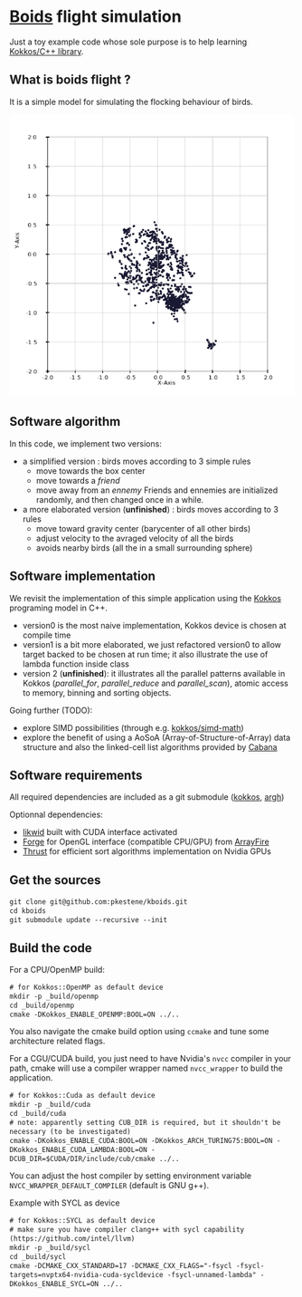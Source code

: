 # [Boids](https://en.wikipedia.org/wiki/Boids) flight simulation

Just a toy example code whose sole purpose is to help learning [Kokkos/C++ library](https://github.com/kokkos/kokkos).

## What is boids flight ?

It is a simple model for simulating the flocking behaviour of birds.

![boids_512x512](https://github.com/pkestene/kboids/blob/master/boids_flight.gif)

## Software algorithm

In this code, we implement two versions:
- a simplified version : birds moves according to 3 simple rules
  * move towards the box center
  * move towards a _friend_
  * move away from an _ennemy_
  Friends and ennemies are initialized randomly, and then changed once in a while.
- a more elaborated version (**unfinished**) : birds moves according to 3 rules
  * move toward gravity center (barycenter of all other birds)
  * adjust velocity to the avraged velocity of all the birds
  * avoids nearby birds (all the in a small surrounding sphere)

## Software implementation

We revisit the implementation of this simple application using the [Kokkos](https://github.com/kokkos/kokkos) programing model in C++.

- version0 is the most naive implementation, Kokkos device is chosen at compile time
- version1 is a bit more elaborated, we just refactored version0 to allow target backed to be chosen at run time; it also illustrate the use of lambda function inside class
- version 2 (**unfinished**): it illustrates all the parallel patterns available in Kokkos (_parallel_for_, _parallel_reduce_ and _parallel_scan_), atomic access to memory, binning and sorting objects.

Going further (TODO):
- explore SIMD possibilities (through e.g. [kokkos/simd-math](https://github.com/kokkos/simd-math))
- explore the benefit of using a AoSoA (Array-of-Structure-of-Array) data structure and also the linked-cell list algorithms provided by [Cabana](https://github.com/ECP-copa/Cabana)

## Software requirements

All required dependencies are included as a git submodule ([kokkos](https://github.com/kokkos/kokkos), [argh](https://github.com/adishavit/argh))

Optionnal dependencies:
- [likwid](https://github.com/RRZE-HPC/likwid) built with CUDA interface activated
- [Forge](https://github.com/arrayfire/forge) for OpenGL interface (compatible CPU/GPU) from [ArrayFire](https://github.com/arrayfire/arrayfire)
- [Thrust](https://github.com/NVIDIA/thrust) for efficient sort algorithms implementation on Nvidia GPUs

## Get the sources

```shell
git clone git@github.com:pkestene/kboids.git
cd kboids
git submodule update --recursive --init
```

## Build the code

For a CPU/OpenMP build:

```shell
# for Kokkos::OpenMP as default device
mkdir -p _build/openmp
cd _build/openmp
cmake -DKokkos_ENABLE_OPENMP:BOOL=ON ../..
```

You also navigate the cmake build option using `ccmake` and tune some architecture related flags.

For a CGU/CUDA build, you just need to have Nvidia's `nvcc` compiler in your path, cmake will use a compiler wrapper named `nvcc_wrapper` to build the application.

```shell
# for Kokkos::Cuda as default device
mkdir -p _build/cuda
cd _build/cuda
# note: apparently setting CUB_DIR is required, but it shouldn't be necessary (to be investigated)
cmake -DKokkos_ENABLE_CUDA:BOOL=ON -DKokkos_ARCH_TURING75:BOOL=ON -DKokkos_ENABLE_CUDA_LAMBDA:BOOL=ON -DCUB_DIR=$CUDA/DIR/include/cub/cmake ../..
```

You can adjust the host compiler by setting environment variable `NVCC_WRAPPER_DEFAULT_COMPILER` (default is GNU g++).

Example with SYCL as device
```shell
# for Kokkos::SYCL as default device
# make sure you have compiler clang++ with sycl capability (https://github.com/intel/llvm)
mkdir -p _build/sycl
cd _build/sycl
cmake -DCMAKE_CXX_STANDARD=17 -DCMAKE_CXX_FLAGS="-fsycl -fsycl-targets=nvptx64-nvidia-cuda-sycldevice -fsycl-unnamed-lambda" -DKokkos_ENABLE_SYCL=ON ../..
```
